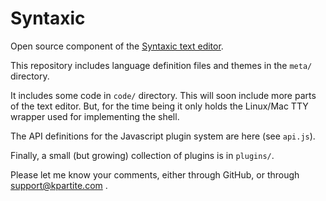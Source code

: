 # Syntaxic
Open source component of the [Syntaxic text editor](https://syntaxiceditor.com).

This repository includes language definition files and themes in the `meta/` directory.

It includes some code in `code/` directory.  This will soon include more parts of the text editor.  But, for the time being it only holds the Linux/Mac TTY wrapper used for implementing the shell.

The API definitions for the Javascript plugin system are here (see `api.js`).

Finally, a small (but growing) collection of plugins is in `plugins/`.

Please let me know your comments, either through GitHub, or through support@kpartite.com .
